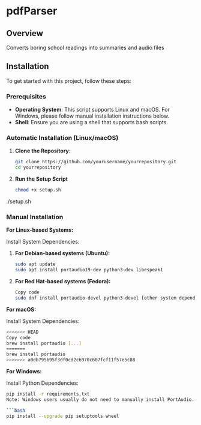 # pdfParser

## Overview

Converts boring school readings into summaries and audio files

## Installation

To get started with this project, follow these steps:

### Prerequisites

- **Operating System**: This script supports Linux and macOS. For Windows, please follow manual installation instructions below.
- **Shell**: Ensure you are using a shell that supports bash scripts.

### Automatic Installation (Linux/macOS)

1. **Clone the Repository**:

   ```bash
   git clone https://github.com/yourusername/yourrepository.git
   cd yourrepository

2. **Run the Setup Script**
   ```bash
   chmod +x setup.sh
  ./setup.sh

### Manual Installation
**For Linux-based Systems:**

Install System Dependencies:

1. **For Debian-based systems (Ubuntu):**

   ```bash
   sudo apt update
   sudo apt install portaudio19-dev python3-dev libespeak1

2. **For Red Hat-based systems (Fedora):**

   ```bash
   Copy code
   sudo dnf install portaudio-devel python3-devel [other system dependencies here]


**For macOS:**

Install System Dependencies:

   ```bash
<<<<<<< HEAD
   Copy code
   brew install portaudio [...]
=======
   brew install portaudio
>>>>>>> a0db795b95f3df0cd2c6970c607fcf11f57e5c88
   ```
**For Windows:**

Install Python Dependencies:

   ```bash
   pip install -r requirements.txt
   Note: Windows users usually do not need to manually install PortAudio. Ensure you have the latest versions of pip, setuptools, and wheel:

   ```bash
   pip install --upgrade pip setuptools wheel

